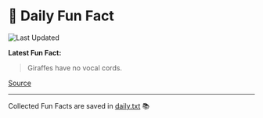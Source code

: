 # 🌟 Daily Fun Fact

![Last Updated](https://img.shields.io/badge/Last_Updated-2025_05_14-blue?style=flat-square)

**Latest Fun Fact:**

> Giraffes have no vocal cords.

[Source](http://www.djtech.net/humor/useless_facts.htm)

---

Collected Fun Facts are saved in [daily.txt](daily.txt) 📚
